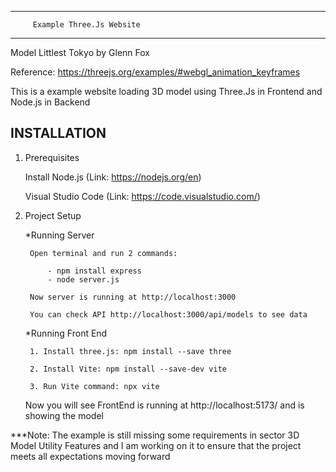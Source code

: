 ---------------------------------------------------------
         Example Three.Js Website
---------------------------------------------------------

Model Littlest Tokyo by Glenn Fox

Reference: https://threejs.org/examples/#webgl_animation_keyframes

This is a example website loading 3D model using Three.Js in Frontend and Node.js in Backend

INSTALLATION
------------

1. Prerequisites

	Install Node.js (Link: https://nodejs.org/en)

	Visual Studio Code (Link: https://code.visualstudio.com/)

2. Project Setup

	*Running Server

		Open terminal and run 2 commands:

			- npm install express
			- node server.js
		
		Now server is running at http://localhost:3000

		You can check API http://localhost:3000/api/models to see data

	*Running Front End

		1. Install three.js: npm install --save three

		2. Install Vite: npm install --save-dev vite

		3. Run Vite command: npx vite

	Now you will see FrontEnd is running at http://localhost:5173/ and is showing the model

***Note: The example is still missing some requirements in sector 3D Model Utility Features and I am working on
 it to ensure that the project meets all expectations moving forward
